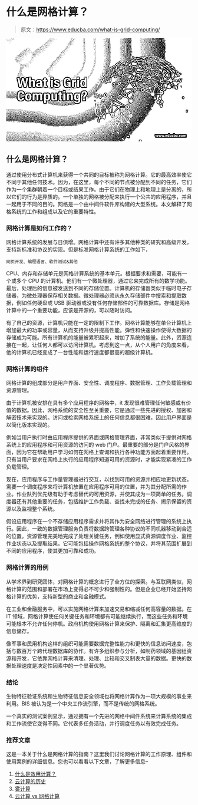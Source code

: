 # 什么是网格计算？

> 原文：<https://www.educba.com/what-is-grid-computing/>

![What is Grid Computing?](img/5431136be8c4a7c5a418fa9e0a8d47ef.png)



## 什么是网格计算？

通过使用分布式计算机来获得一个共同的目标被称为网格计算。它的最高效率使它不同于其他任何技术。因为，在这里，每个不同的节点被分配到不同的任务，它们作为一个集群朝着一个目标或结果工作。由于它们在物理上和地理上是分离的，所以它们的行为是异质的。一个单独的网格被分配来执行一个公共的应用程序，并且一起用于不同的目的。网格是一个由中间件软件库构建的大型系统。本文解释了网格系统的工作和组成以及它的重要特性。

### 网格计算是如何工作的？

网格计算系统的发展与日俱增。网格计算中还有许多其他种类的研究和高级开发，支持新标准和协议的实现。但是标准网格计算系统的工作如下，

<small>网页开发、编程语言、软件测试&其他</small>

CPU、内存和存储单元是网格计算系统的基本单元。根据要求和需要，可能有一个或多个 CPU 的计算机。他们有一个微处理器，通过它来完成所有的数学功能。最后，处理后的信息被发送到不同的存储位置。计算机的存储器类似于临时电子存储器，为微处理器保存相关数据。微处理器必须从永久存储部件中搜索和提取数据，例如任何硬盘或 USB 驱动器或没有任何存储部件的可靠数据库。存储是网格计算中的一个重要功能，应该是开源的，可以随时访问。

有了自己的资源，计算机只能在一定的限制下工作。网格计算能够在单台计算机上增加最大的功率或容量，从而支持升级并提高性能。弹性和快速操作使得大数据的存储成为可能。所有计算机的能量被累积起来，增加了系统的能量。此外，资源连接在一起，让任何人都可以访问计算机。考虑到这一点，从个人用户的角度来看，他的计算机已经变成了一台性能和运行速度都很高的超级计算机。

### 网格计算的组件

网格计算的组成部分是用户界面、安全性、调度程序、数据管理、工作负载管理和资源管理。

由于计算机被安排在具有多个应用程序的网格中，it 发现很难管理任何敏感或有价值的数据。因此，网格系统的安全性至关重要，它是通过一些先进的授权、加密和解密技术来实现的。访问或检索网格系统上的任何信息都很困难，因此用户界面是以简化版本实现的。

例如当用户执行时由应用程序提供的界面或网格管理界面，非常类似于提供对网格系统上的应用程序和可用资源的访问的 web 门户。最重要的部分是门户风格的界面，因为它在帮助用户学习如何在网格上查询和执行各种功能方面起着重要作用。只有当用户要求在网格上执行的应用程序知道可用的资源时，才能实现紧凑的工作负载管理。

现在，应用程序与工作量管理器进行交互，以找到可用的资源并相应地更新状态。需要一个调度程序来将计算机放置在应用程序可用的位置，并为其分配所需的作业。作业队列优先级有助于考虑替代的可用资源，并使其成为一项简单的任务。调度器还有其他重要的任务，包括维护工作负载、查找未完成的任务、揭示保留的资源以及监视整个系统。

假设应用程序在一个不存储应用程序需求并将其作为安全网络进行管理的系统上执行。因此，一致的数据管理服务负责将数据跨管理各种协议的不同机器移动到合适的位置。资源管理完美地完成了处理关键任务，例如使用显式资源调度作业、监控作业状态以及提取结果。它可能包括操作网格系统的整个协议，并将其范围扩展到不同的应用程序，使其更加可靠和成功。

### 网格计算的用例

从学术界到研究团体，对网格计算的概念进行了全方位的探索。与互联网类似，网格计算的范围和部署在市场上变得必不可少和强制性的。但是企业已经开始坚持网格计算的优势，支持新型的商业和金融模式。

在工业和金融服务中，可以实施网格计算来加速交易和缩减任何高容量的数据。在 IT 领域，网格计算使任何关键任务和环境都有可能继续执行，而这些任务和环境可能根本不允许任何停机。政府机构使用网格计算来保护、隔离和汇集更高维度的信息储存。

像军事和民用机构这样的组织可能需要数据完整性能力和更快的信息访问速度，包括与数百万个跨代理数据库的协作。有许多组织参与分析，如制药领域的基因组资源和开发，它依靠网格计算来清理、处理、比较和交叉制表大量的数据。更快的数据处理速度是决定性因素中的一个显著优势。

### 结论

生物特征验证系统和生物特征信息安全领域也将网格计算作为一项大规模的事业来利用。BIS 被认为是一个中央工作流引擎，而不是传统的网格系统。

一个真实的测试案例显示，通过拥有一个先进的网格中间件系统来计算系统的集成和工作流使它变得不同。它代表多任务活动，并行调度任务以有效完成任务。

### 推荐文章

这是一本关于什么是网格计算的指南？这里我们讨论网格计算的工作原理、组件和使用案例的详细信息。您也可以看看以下文章，了解更多信息–

1.  [什么是效用计算？](https://www.educba.com/what-is-utility-computing/)
2.  [云计算的历史](https://www.educba.com/history-of-cloud-computing/)
3.  [雾计算](https://www.educba.com/fog-computing/)
4.  [云计算 vs 网格计算](https://www.educba.com/cloud-computing-vs-grid-computing/)





